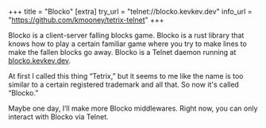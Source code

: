 +++
title = "Blocko"
[extra]
try_url = "telnet://blocko.kevkev.dev"
info_url = "https://github.com/kmooney/tetrix-telnet"
+++

Blocko is a client-server falling blocks game. 
Blocko is a rust library that knows how to play
a certain familiar game where you try to make lines
to make the fallen blocks go away. Blocko is a Telnet
daemon running at [blocko.kevkev.dev](telnet://blocko.kevkev.dev).

At first I called this thing &ldquo;Tetrix,&rdquo; but it seems to me like the
name is too similar to a certain registered trademark and all that.
So now it's called &ldquo;Blocko.&rdquo;

Maybe one day, I&rsquo;ll make more Blocko middlewares. Right now, you can only interact with Blocko via Telnet.

<!-- more -->